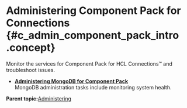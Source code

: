 # Administering Component Pack for Connections {#c_admin_component_pack_intro .concept}

Monitor the services for Component Pack for HCL Connections™ and troubleshoot issues.

- **[Administering MongoDB for Component Pack](../admin/inst_comp_pack_mongodb_admin.md)**  
MongoDB administration tasks include monitoring system health.

**Parent topic:**[Administering](../admin/c_lc_admin_overview.md)
